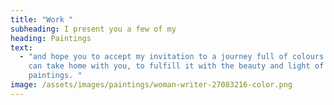 ```yaml
---
title: "Work "
subheading: I present you a few of my
heading: Paintings
text:
  - "and hope you to accept my invitation to a journey full of colours that you
    can take home with you, to fulfill it with the beauty and light of my
    paintings. "
image: /assets/images/paintings/woman-writer-27083216-color.png
---
```

